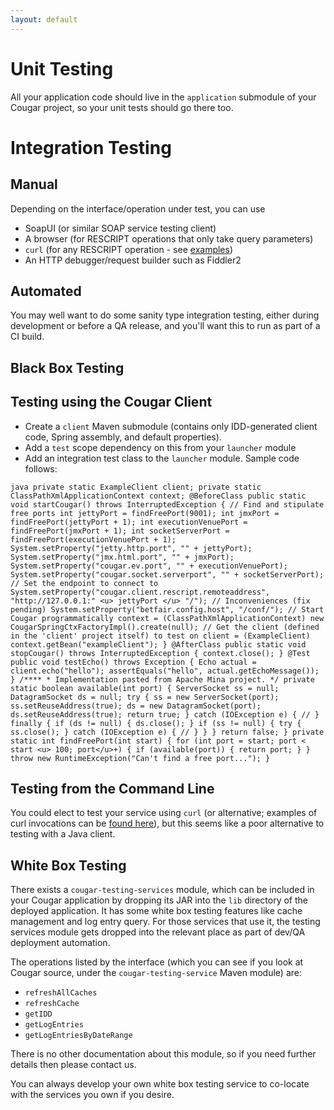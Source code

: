```yaml
---
layout: default
---
```

# Unit Testing

All your application code should live in the `application` submodule of your Cougar project, so your unit tests should go there too.

# Integration Testing

## Manual

Depending on the interface/operation under test, you can use

* SoapUI (or similar SOAP service testing client)
* A browser (for RESCRIPT operations that only take query parameters)
* `curl` (for any RESCRIPT operation - see [examples](Cougar_Baseline_Service_RESCRIPT_curls.html))
* An HTTP debugger/request builder such as Fiddler2

## Automated

You may well want to do some sanity type integration testing, either during development or before a QA release, and you'll
want this to run as part of a CI build.

## Black Box Testing

## Testing using the Cougar Client

* Create a `client` Maven submodule (contains only IDD-generated client code, Spring assembly, and default properties).
* Add a `test` scope dependency on this from your `launcher` module
* Add an integration test class to the `launcher` module.  Sample code follows:

`java
    private static ExampleClient client;
    private static ClassPathXmlApplicationContext context;
    @BeforeClass
    public static void startCougar() throws InterruptedException {
        // Find and stipulate free ports
        int jettyPort = findFreePort(9001);
        int jmxPort = findFreePort(jettyPort + 1);
        int executionVenuePort = findFreePort(jmxPort + 1);
        int socketServerPort = findFreePort(executionVenuePort + 1);
        System.setProperty("jetty.http.port", "" + jettyPort);
        System.setProperty("jmx.html.port", "" + jmxPort);
        System.setProperty("cougar.ev.port", "" + executionVenuePort);
        System.setProperty("cougar.socket.serverport", "" + socketServerPort);
        // Set the endpoint to connect to
        System.setProperty("cougar.client.rescript.remoteaddress", "http://127.0.0.1:" <u> jettyPort </u> "/");
        // Inconveniences (fix pending)
        System.setProperty("betfair.config.host", "/conf/");
        // Start Cougar programmatically
        context = (ClassPathXmlApplicationContext) new CougarSpringCtxFactoryImpl().create(null);
        // Get the client (defined in the 'client' project itself) to test on
        client = (ExampleClient) context.getBean("exampleClient");
    }
    @AfterClass
    public static void stopCougar() throws InterruptedException {
        context.close();
    }
    @Test
    public void testEcho() throws Exception {
        Echo actual = client.echo("hello");
        assertEquals("hello", actual.getEchoMessage());
    }
    /****
     * Implementation pasted from Apache Mina project.
     */
    private static boolean available(int port) {
        ServerSocket ss = null;
        DatagramSocket ds = null;
        try {
            ss = new ServerSocket(port);
            ss.setReuseAddress(true);
            ds = new DatagramSocket(port);
            ds.setReuseAddress(true);
            return true;
        } catch (IOException e) {
            //
        } finally {
            if (ds != null) {
                ds.close();
            }
            if (ss != null) {
                try {
                    ss.close();
                } catch (IOException e) {
                    //
                }
            }
        }
        return false;
    }
    private static int findFreePort(int start) {
        for (int port = start; port < start <u> 100; port</u>+) {
            if (available(port)) {
                return port;
            }
        }
        throw new RuntimeException("Can't find a free port...");
    }
`

## Testing from the Command Line

You could elect to test your service using `curl` (or alternative; examples of curl invocations can be
[found here](Using_curl_to_Communicate_with_RESCRIPT_Services_in_Cougar.html)), but this seems like a poor alternative
to testing with a Java client.

## White Box Testing

There exists a `cougar-testing-services` module, which can be included in your Cougar application by dropping its
JAR into the `lib` directory of the deployed application.   It has some white box testing features like cache management
and log entry query.  For those services that use it, the testing services module gets dropped into the relevant place as
part of dev/QA deployment automation.

The operations listed by the interface (which you can see if you look at Cougar source, under the `cougar-testing-service` Maven module) are:

* `refreshAllCaches`
* `refreshCache`
* `getIDD`
* `getLogEntries`
* `getLogEntriesByDateRange`

There is no other documentation about this module, so if you need further details then please contact us.

You can always develop your own white box testing service to co-locate with the services you own if you desire.